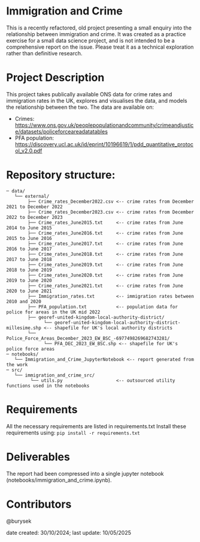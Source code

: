 # Immigration and Crime

This is a recently refactored, old project presenting a small enquiry into the relationship between immigration and crime. It was created as a practice exercise for a small data science project, and is not intended to be a comprehensive report on the issue.
Please treat it as a technical exploration rather than definitive research.

# Project Description
This project takes publically available ONS data for crime rates and immigration rates in the UK, explores and visualises the data, and models the relationship between the two.
The data are available on:
- Crimes: https://www.ons.gov.uk/peoplepopulationandcommunity/crimeandjustice/datasets/policeforceareadatatables
- PFA population: https://discovery.ucl.ac.uk/id/eprint/10196619/1/pdd_quantitative_protocol_v2.0.pdf


# Repository structure:
```
─ data/
   └── external/
        ├── Crime_rates_December2022.csv <-- crime rates from December 2021 to December 2022
        ├── Crime_rates_December2023.csv <-- crime rates from December 2022 to December 2023
        ├── Crime_rates_June2015.txt     <-- crime rates from June 2014 to June 2015
        ├── Crime_rates_June2016.txt     <-- crime rates from June 2015 to June 2016
        ├── Crime_rates_June2017.txt     <-- crime rates from June 2016 to June 2017
        ├── Crime_rates_June2018.txt     <-- crime rates from June 2017 to June 2018
        ├── Crime_rates_June2019.txt     <-- crime rates from June 2018 to June 2019
        ├── Crime_rates_June2020.txt     <-- crime rates from June 2019 to June 2020
        ├── Crime_rates_June2021.txt     <-- crime rates from June 2020 to June 2021
        ├── Immigration_rates.txt        <-- immigration rates between 2010 and 2020
        ├── PFA_population.txt           <-- population data for police for areas in the UK mid 2022
        ├── georef-united-kingdom-local-authority-district/
              └── georef-united-kingdom-local-authority-district-millesime.shp <-- shapefile for UK's local authority districts
        └── Police_Force_Areas_December_2023_EW_BSC_-6977498269682743281/
              └── PFA_DEC_2023_EW_BSC.shp <-- shapefile for UK's police force areas
─ notebooks/
   └── Immigration_and_Crime_JupyterNotebook <-- report generated from the work
─ src/
   └── immigration_and_crime_src/
         └── utils.py                    <-- outsourced utility functions used in the notebooks
```

# Requirements
All the necessary requirements are listed in requirements.txt
Install these requirements using:
`pip install -r requirements.txt`

# Deliverables
The report had been compressed into a single jupyter notebook (notebooks/immigration_and_crime.ipynb).

# Contributors
@burysek

date created: 30/10/2024;
last update: 10/05/2025